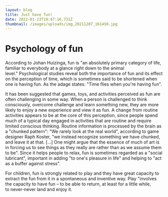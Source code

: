 ```yaml
---
layout: blog
title: Just have fun!
date: 2022-01-23T19:47:16.731Z
thumbnail: /images/uploads/img_20211207_161450.jpg
---
```

# Psychology of fun

According to Johan Huizinga, fun is "an absolutely primary category of life, familiar to everybody at a glance right down to the animal level." Psychological studies reveal both the importance of fun and its effect on the perception of time, which is sometimes said to be shortened when one is having fun. As the adage states: "Time flies when you're having fun".

It has been suggested that games, toys, and activities perceived as fun are often challenging in some way. When a person is challenged to think consciously, overcome challenge and learn something new, they are more likely to enjoy a new experience and view it as fun. A change from routine activities appears to be at the core of this perception, since people spend much of a typical day engaged in activities that are routine and require limited conscious thinking. Routine information is processed by the brain as a "chunked pattern": "We rarely look at the real world", according to game designer Raph Koster, "we instead recognize something we have chunked, and leave it at that. \[...] One might argue that the essence of much of art is in forcing us to see things as they really are rather than as we assume them to be". Since it helps people to relax, fun is sometimes regarded as a "social lubricant", important in adding "to one's pleasure in life" and helping to "act as a buffer against stress".

For children, fun is strongly related to play and they have great capacity to extract the fun from it in a spontaneous and inventive way. Play "involves the capacity to have fun – to be able to return, at least for a little while, to never-never land and enjoy it.